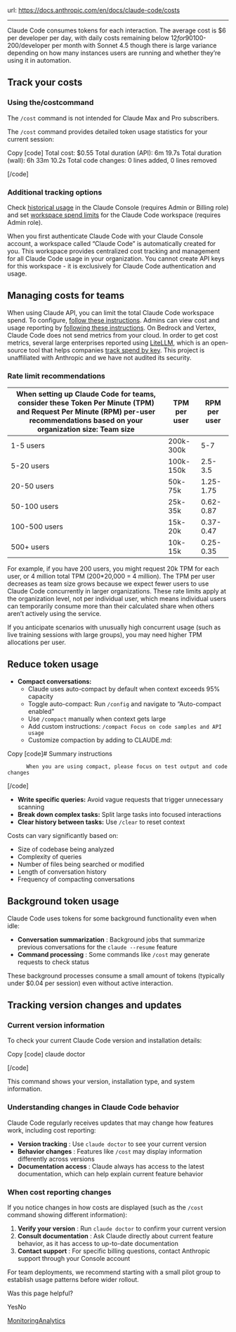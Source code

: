 url: https://docs.anthropic.com/en/docs/claude-code/costs

---

Claude Code consumes tokens for each interaction. The average cost is $6 per developer per day, with daily costs remaining below $12 for 90% of users. For team usage, Claude Code charges by API token consumption. On average, Claude Code costs ~$100-200/developer per month with Sonnet 4.5 though there is large variance depending on how many instances users are running and whether they’re using it in automation.

## Track your costs

### Using the/costcommand

The `/cost` command is not intended for Claude Max and Pro subscribers.

The `/cost` command provides detailed token usage statistics for your current session:

Copy
[code]
    Total cost:            $0.55
    Total duration (API):  6m 19.7s
    Total duration (wall): 6h 33m 10.2s
    Total code changes:    0 lines added, 0 lines removed

[/code]

### Additional tracking options

Check [historical usage](https://support.claude.com/en/articles/9534590-cost-and-usage-reporting-in-console) in the Claude Console \(requires Admin or Billing role\) and set [workspace spend limits](https://support.claude.com/en/articles/9796807-creating-and-managing-workspaces) for the Claude Code workspace \(requires Admin role\).

When you first authenticate Claude Code with your Claude Console account, a workspace called “Claude Code” is automatically created for you. This workspace provides centralized cost tracking and management for all Claude Code usage in your organization. You cannot create API keys for this workspace - it is exclusively for Claude Code authentication and usage.

## Managing costs for teams

When using Claude API, you can limit the total Claude Code workspace spend. To configure, [follow these instructions](https://support.claude.com/en/articles/9796807-creating-and-managing-workspaces). Admins can view cost and usage reporting by [following these instructions](https://support.claude.com/en/articles/9534590-cost-and-usage-reporting-in-console). On Bedrock and Vertex, Claude Code does not send metrics from your cloud. In order to get cost metrics, several large enterprises reported using [LiteLLM](/en/docs/claude-code/bedrock-vertex-proxies#litellm), which is an open-source tool that helps companies [track spend by key](https://docs.litellm.ai/docs/proxy/virtual_keys#tracking-spend). This project is unaffiliated with Anthropic and we have not audited its security.

### Rate limit recommendations

When setting up Claude Code for teams, consider these Token Per Minute \(TPM\) and Request Per Minute \(RPM\) per-user recommendations based on your organization size: Team size| TPM per user| RPM per user
---|---|---
1-5 users| 200k-300k| 5-7
5-20 users| 100k-150k| 2.5-3.5
20-50 users| 50k-75k| 1.25-1.75
50-100 users| 25k-35k| 0.62-0.87
100-500 users| 15k-20k| 0.37-0.47
500+ users| 10k-15k| 0.25-0.35
For example, if you have 200 users, you might request 20k TPM for each user, or 4 million total TPM \(200\*20,000 = 4 million\). The TPM per user decreases as team size grows because we expect fewer users to use Claude Code concurrently in larger organizations. These rate limits apply at the organization level, not per individual user, which means individual users can temporarily consume more than their calculated share when others aren’t actively using the service.

If you anticipate scenarios with unusually high concurrent usage \(such as live training sessions with large groups\), you may need higher TPM allocations per user.

## Reduce token usage

  * **Compact conversations:**
    * Claude uses auto-compact by default when context exceeds 95% capacity
    * Toggle auto-compact: Run `/config` and navigate to “Auto-compact enabled”
    * Use `/compact` manually when context gets large
    * Add custom instructions: `/compact Focus on code samples and API usage`
    * Customize compaction by adding to CLAUDE.md:

Copy
[code]# Summary instructions

          When you are using compact, please focus on test output and code changes

[/code]

  * **Write specific queries:** Avoid vague requests that trigger unnecessary scanning
  * **Break down complex tasks:** Split large tasks into focused interactions
  * **Clear history between tasks:** Use `/clear` to reset context

Costs can vary significantly based on:

  * Size of codebase being analyzed
  * Complexity of queries
  * Number of files being searched or modified
  * Length of conversation history
  * Frequency of compacting conversations

## Background token usage

Claude Code uses tokens for some background functionality even when idle:

  * **Conversation summarization** : Background jobs that summarize previous conversations for the `claude --resume` feature
  * **Command processing** : Some commands like `/cost` may generate requests to check status

These background processes consume a small amount of tokens \(typically under $0.04 per session\) even without active interaction.

## Tracking version changes and updates

### Current version information

To check your current Claude Code version and installation details:

Copy
[code]
    claude doctor

[/code]

This command shows your version, installation type, and system information.

### Understanding changes in Claude Code behavior

Claude Code regularly receives updates that may change how features work, including cost reporting:

  * **Version tracking** : Use `claude doctor` to see your current version
  * **Behavior changes** : Features like `/cost` may display information differently across versions
  * **Documentation access** : Claude always has access to the latest documentation, which can help explain current feature behavior

### When cost reporting changes

If you notice changes in how costs are displayed \(such as the `/cost` command showing different information\):

  1. **Verify your version** : Run `claude doctor` to confirm your current version
  2. **Consult documentation** : Ask Claude directly about current feature behavior, as it has access to up-to-date documentation
  3. **Contact support** : For specific billing questions, contact Anthropic support through your Console account

For team deployments, we recommend starting with a small pilot group to establish usage patterns before wider rollout.

Was this page helpful?

YesNo

[Monitoring](/en/docs/claude-code/monitoring-usage)[Analytics](/en/docs/claude-code/analytics)
